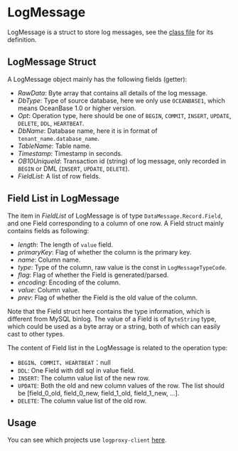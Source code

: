 # LogMessage

LogMessage is a struct to store log messages, see the [class file](../../common/src/main/java/com/oceanbase/oms/logmessage/LogMessage.java) for its definition.

## LogMessage Struct

A LogMessage object mainly has the following fields (getter):

- *RawData*: Byte array that contains all details of the log message.
- *DbType*: Type of source database, here we only use `OCEANBASE1`, which means OceanBase 1.0 or higher version.
- *Opt*: Operation type, here should be one of `BEGIN`, `COMMIT`, `INSERT`, `UPDATE`, `DELETE`, `DDL`, `HEARTBEAT`.
- *DbName*: Database name, here it is in format of `tenant_name.database_name`.
- *TableName*: Table name.
- *Timestamp*: Timestamp in seconds.
- *OB10UniqueId*: Transaction id (string) of log message, only recorded in `BEGIN` or DML (`INSERT`, `UPDATE`, `DELETE`).
- *FieldList*: A list of row fields.

## Field List in LogMessage

The item in *FieldList* of LogMessage is of type `DataMessage.Record.Field`, and one Field corresponding to a column of one row. A Field struct mainly contains fields as following:

- *length*: The length of `value` field.
- *primaryKey*: Flag of whether the column is the primary key.
- *name*: Column name.
- *type*: Type of the column, raw value is the const in `LogMessageTypeCode`.
- *flag*: Flag of whether the Field is generated/parsed.
- *encoding*: Encoding of the column.
- *value*: Column value.
- *prev*: Flag of whether the Field is the old value of the column.

Note that the Field struct here contains the type information, which is different from MySQL binlog. The value of a Field is of `ByteString` type, which could be used as a byte array or a string, both of which can easily cast to other types.

The content of Field list in the LogMessage is related to the operation type:

 - `BEGIN`、`COMMIT`、`HEARTBEAT`：null
 - `DDL`: One Field with ddl sql in value field.
 - `INSERT`: The column value list of the new row.
 - `UPDATE`: Both the old and new column values of the row. The list should be [field_0_old, field_0_new, field_1_old, field_1_new, ...].
 - `DELETE`: The column value list of the old row.

## Usage

You can see which projects use `logproxy-client` [here](https://github.com/oceanbase/oblogclient/network/dependents?package_id=UGFja2FnZS0yODMzMjE5Nzc1).
